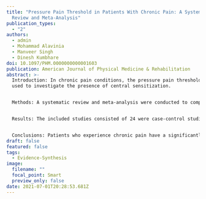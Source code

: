 ```yaml
---
title: "Pressure Pain Threshold in Patients With Chronic Pain: A Systematic
  Review and Meta-Analysis"
publication_types:
  - "2"
authors:
  - admin
  - Mohammad Alavinia
  - Manveer Singh
  - Dinesh Kumbhare
doi: 10.1097/PHM.0000000000001603
publication: American Journal of Physical Medicine & Rehabilitation
abstract: >-
  Introduction: In chronic pain conditions, the pressure pain threshold has been
  used to investigate the presence of central sensitization.


  Methods: A systematic review and meta-analysis were conducted to compare the threshold in chronic pain patients and healthy individuals. Ovid MEDLINE and Embase up to July 2019 were used to conduct the search. Search strategy included terms and sets of terms that describe the concepts "sensory testing" and "pain measurement."


  Results: The included studies consisted of 24 were case-control studies and 12 cross-sectional studies. The pooled total sample size was 1280 cases of patients with different diagnoses of chronic pain and 1463 healthy controls. Among the included studies, 32 reported a significant decrease of the pressure pain threshold among patients compared with the controls and four reported no statistically significant difference. The pooled pressure pain threshold mean difference was -1.17 (95% confidence interval = -1.45 to -0.90). There was, however, evidence of significant heterogeneity across the studies (I2 = 87.42%, P < 0.001).


  Conclusions: Patients who experience chronic pain have a significantly lower pressure pain threshold compared with healthy controls. Future research is needed to elucidate factors attributed to the change in pressure pain threshold among patients with chronic pain, as well as the time that the central sensitization occurs.
draft: false
featured: false
tags:
  - Evidence-Synthesis
image:
  filename: ""
  focal_point: Smart
  preview_only: false
date: 2021-07-01T20:28:53.681Z
---
```

